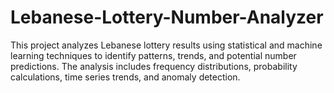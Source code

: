 # Lebanese-Lottery-Number-Analyzer
This project analyzes Lebanese lottery results using statistical and machine learning techniques to identify patterns, trends, and potential number predictions. The analysis includes frequency distributions, probability calculations, time series trends, and anomaly detection.
